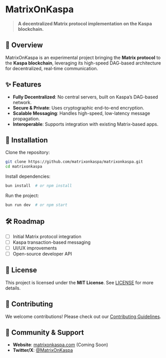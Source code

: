# MatrixOnKaspa
> **A decentralized Matrix protocol implementation on the Kaspa blockchain.**

## 🚀 Overview
MatrixOnKaspa is an experimental project bringing the **Matrix protocol** to the **Kaspa blockchain**, leveraging its high-speed DAG-based architecture for decentralized, real-time communication.

## ✨ Features
- **Fully Decentralized**: No central servers, built on Kaspa’s DAG-based network.
- **Secure & Private**: Uses cryptographic end-to-end encryption.
- **Scalable Messaging**: Handles high-speed, low-latency message propagation.
- **Interoperable**: Supports integration with existing Matrix-based apps.

## 🔧 Installation
Clone the repository:
```bash
git clone https://github.com/matrixonkaspa/matrixonkaspa.git
cd matrixonkaspa
```
Install dependencies:
```bash
bun install  # or npm install
```
Run the project:
```bash
bun run dev  # or npm start
```

## 🛠️ Roadmap
- [ ] Initial Matrix protocol integration
- [ ] Kaspa transaction-based messaging
- [ ] UI/UX improvements
- [ ] Open-source developer API

## 📜 License
This project is licensed under the **MIT License**. See [LICENSE](LICENSE) for more details.

## 🤝 Contributing
We welcome contributions! Please check out our [Contributing Guidelines](CONTRIBUTING.md).

## 💬 Community & Support
- **Website**: [matrixonkaspa.com](https://matrixonkaspa.com) (Coming Soon)
- **Twitter/X**: [@MatrixOnKaspa](https://x.com/onkaspa)
